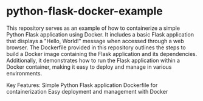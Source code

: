 # python-flask-docker-example
This repository serves as an example of how to containerize a simple Python Flask application using Docker. It includes a basic Flask application that displays a "Hello, World!" message when accessed through a web browser. 
The Dockerfile provided in this repository outlines the steps to build a Docker image containing the Flask application and its dependencies. 
Additionally, it demonstrates how to run the Flask application within a Docker container, making it easy to deploy and manage in various environments.

Key Features:
 Simple Python Flask application
 Dockerfile for containerization
 Easy deployment and management with Docker

